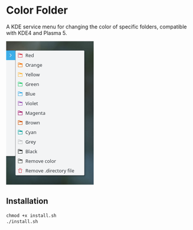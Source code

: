 # Color Folder
A KDE service menu for changing the color of specific folders, compatible with KDE4 and Plasma 5.

![Screen shot of Color Folder](colorfolder.png)

## Installation
```
chmod +x install.sh
./install.sh
```

